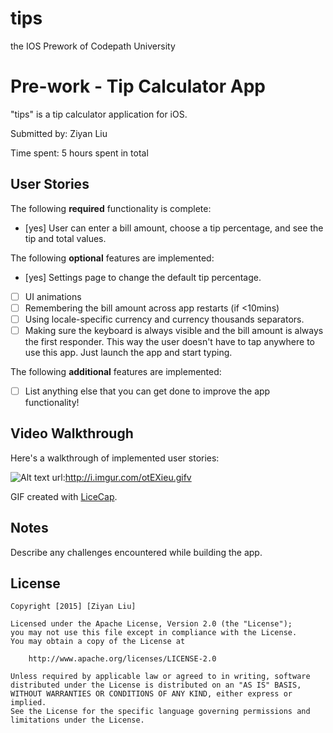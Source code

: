 # tips
the IOS Prework of Codepath University
# Pre-work - Tip Calculator App

"tips" is a tip calculator application for iOS.

Submitted by: Ziyan Liu

Time spent: 5 hours spent in total

## User Stories

The following **required** functionality is complete:
* [yes] User can enter a bill amount, choose a tip percentage, and see the tip and total values.

The following **optional** features are implemented:
* [yes] Settings page to change the default tip percentage.
* [ ] UI animations
* [ ] Remembering the bill amount across app restarts (if <10mins)
* [ ] Using locale-specific currency and currency thousands separators.
* [ ] Making sure the keyboard is always visible and the bill amount is always the first responder. This way the user doesn't have to tap anywhere to use this app. Just launch the app and start typing.

The following **additional** features are implemented:

- [ ] List anything else that you can get done to improve the app functionality!

## Video Walkthrough 

Here's a walkthrough of implemented user stories:

![Alt text](http://i.imgur.com/otEXieu.gifv "tips")
url:http://i.imgur.com/otEXieu.gifv

GIF created with [LiceCap](http://www.cockos.com/licecap/).

## Notes

Describe any challenges encountered while building the app.

## License

    Copyright [2015] [Ziyan Liu]

    Licensed under the Apache License, Version 2.0 (the "License");
    you may not use this file except in compliance with the License.
    You may obtain a copy of the License at

        http://www.apache.org/licenses/LICENSE-2.0

    Unless required by applicable law or agreed to in writing, software
    distributed under the License is distributed on an "AS IS" BASIS,
    WITHOUT WARRANTIES OR CONDITIONS OF ANY KIND, either express or implied.
    See the License for the specific language governing permissions and
    limitations under the License.
